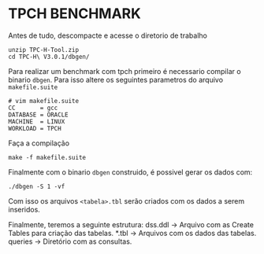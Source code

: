 # TPCH BENCHMARK

Antes de tudo, descompacte e acesse o diretorio de trabalho
```
unzip TPC-H-Tool.zip
cd TPC-H\ V3.0.1/dbgen/
```

Para realizar um benchmark com tpch primeiro é necessario compilar o binario `dbgen`. Para isso altere os seguintes parametros do arquivo `makefile.suite`
```
# vim makefile.suite
CC       = gcc
DATABASE = ORACLE
MACHINE  = LINUX
WORKLOAD = TPCH
```

Faça a compilação
```
make -f makefile.suite
```

Finalmente com o binario `dbgen` construido, é possivel gerar os dados com:
```
./dbgen -S 1 -vf
```

Com isso os arquivos `<tabela>.tbl` serão criados com os dados a serem inseridos.

Finalmente, teremos a seguinte estrutura:
dss.ddl -> Arquivo com as Create Tables para criação das tabelas.
*.tbl   -> Arquivos com os dados das tabelas.
queries -> Diretório com as consultas.


